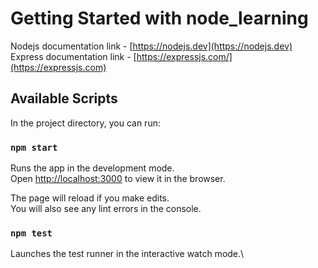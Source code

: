 # Getting Started with node_learning

Nodejs documentation link - [https://nodejs.dev](https://nodejs.dev)
Express documentation link - [https://expressjs.com/](https://expressjs.com)

## Available Scripts

In the project directory, you can run:

### `npm start`

Runs the app in the development mode.\
Open [http://localhost:3000](http://localhost:3000) to view it in the browser.

The page will reload if you make edits.\
You will also see any lint errors in the console.

### `npm test`

Launches the test runner in the interactive watch mode.\
